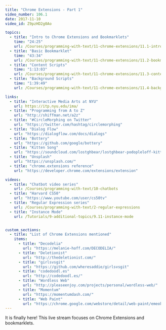 ```yaml
---
title: "Chrome Extensions - Part 1"
video_number: 106.1
date: 2017-11-10
video_id: Z9pzHD2g0Ao

topics:
  - title: "Intro to Chrome Extensions and Bookmarklets"
    time: "24:25"
    url: /Courses/programming-with-text/11-chrome-extensions/11.1-introduction
  - title: "Basic Bookmarklet"
    time: "43:34"
    url: /Courses/programming-with-text/11-chrome-extensions/11.2-bookmarklets
  - title: "Content Scripts"
    time: "1:13:03"
    url: /Courses/programming-with-text/11-chrome-extensions/11.3-content-scripts
  - title: "Background Scripts"
    time: "1:39:49"
    url: /Courses/programming-with-text/11-chrome-extensions/11.4-background-scripts

links:
  - title: "Interactive Media Arts at NYU"
    url: https://itp.nyu.edu/ima/
  - title: "Programming from A to Z"
    url: "http://shiffman.net/a2z"
  - title: "#CircleMorphing on Twitter"
    url: "https://twitter.com/hashtag/circlemorphing"
  - title: "Dialog Flow"
    url: "https://dialogflow.com/docs/dialogs"
  - title: "Bottery"
    url: "https://github.com/google/bottery"
  - title: "Kitten Song"
    url: "https://soundcloud.com/lostghbear/lostghbear-podopleloff-kittens-feat-dan-shiffman"
  - title: "Unsplash"
    url: "https://unsplash.com/"
  - title: "chrome.extensions reference"
    url: "https://developer.chrome.com/extensions/extension"

videos:
  - title: "Chatbot video series"
    url: /Courses/programming-with-text/10-chatbots
  - title: "Harvard CS50"
    url: "https://www.youtube.com/user/cs50tv"
  - title: "Regular Expression series"
    url: /Courses/programming-with-text/2-regular-expressions
  - title: "Instance Mode"
    url: /Tutorials/9-additional-topics/9.11-instance-mode


custom_sections:
  - title: "List of Chrome Extensions mentioned"
    items:
      - title: "Decodelia"
        url: "https://melanie-hoff.com/DECODELIA/"
      - title: "Deletionist"
        url: "http://thedeletionist.com/"
      - title: "girlsvsgit"
        url: "https://github.com/wheresaddie/girlsvsgit"
      - title: "codedoodl.es"
        url: "http://codedoodl.es/"
      - title: "Wordless Web"
        url: "http://pleaseenjoy.com/projects/personal/wordless-web/"
      - title: "Momentum"
        url: "https://momentumdash.com/"
      - title: "Web Paint"
        url: "https://chrome.google.com/webstore/detail/web-paint/emeokgokialpjadjaoeiplmnkjoaegng"
---
```


It is finally here! This live stream focuses on Chrome Extensions and bookmarklets.
